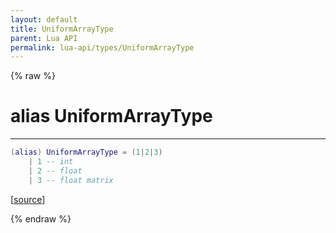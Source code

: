 ```yaml
---
layout: default
title: UniformArrayType
parent: Lua API
permalink: lua-api/types/UniformArrayType
---
```


{% raw %}

# alias UniformArrayType
---



```lua
(alias) UniformArrayType = (1|2|3)
    | 1 -- int
    | 2 -- float
    | 3 -- float matrix

```




[<a href="https://github.com/rhys-vdw/RecoilEngine/blob/39a0440f8b3d03a340a3db9cfeb2e589c3e7d595/rts/Lua/LuaShaders.cpp#L1149-L1154" target="_blank">source</a>]


{% endraw %}
